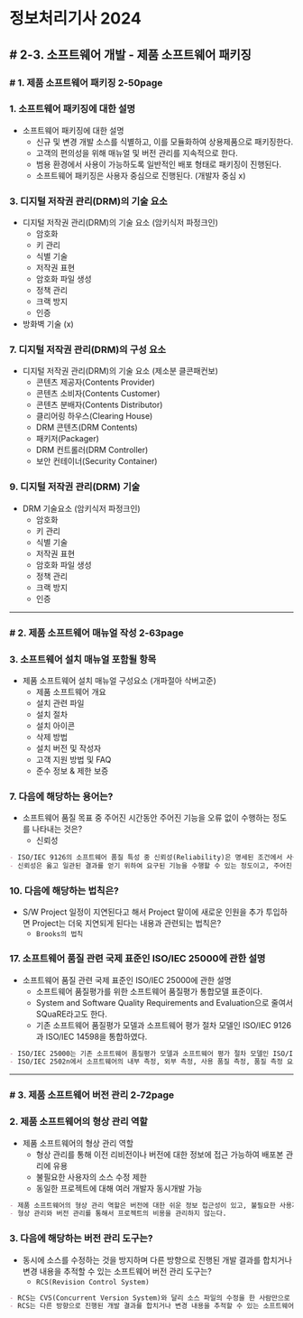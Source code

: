 # 정보처리기사 2024

## # 2-3. 소프트웨어 개발 - 제품 소프트웨어 패키징

### # 1. 제품 소프트웨어 패키징 2-50page

### 1. 소프트웨어 패키징에 대한 설명

- 소프트웨어 패키징에 대한 설명
  - 신규 및 변경 개발 소스를 식별하고, 이를 모듈화하여 상용제품으로 패키징한다.
  - 고객의 편의성을 위해 매뉴얼 및 버전 관리를 지속적으로 한다.
  - 범용 환경에서 사용이 가능하도록 일반적인 배포 형태로 패키징이 진행된다.
  - 소프트웨어 패키징은 사용자 중심으로 진행된다. (개발자 중심 x)

### 3. 디지털 저작권 관리(DRM)의 기술 요소

- 디지털 저작권 관리(DRM)의 기술 요소 (암키식저 파정크인)
  - 암호화
  - 키 관리
  - 식별 기술
  - 저작권 표현
  - 암호화 파일 생성
  - 정책 관리
  - 크랙 방지
  - 인증
- 방화벽 기술 (x)

### 7. 디지털 저작권 관리(DRM)의 구성 요소

- 디지털 저작권 관리(DRM)의 기술 요소 (제소분 클콘패컨보)
  - 콘텐츠 제공자(Contents Provider)
  - 콘텐츠 소비자(Contents Customer)
  - 콘텐츠 분배자(Contents Distributor)
  - 클리어링 하우스(Clearing House)
  - DRM 콘텐츠(DRM Contents)
  - 패키저(Packager)
  - DRM 컨트롤러(DRM Controller)
  - 보안 컨테이너(Security Container)

### 9. 디지털 저작권 관리(DRM) 기술

- DRM 기술요소 (암키식저 파정크인)
  - 암호화
  - 키 관리
  - 식별 기술
  - 저작권 표현
  - 암호화 파일 생성
  - 정책 관리
  - 크랙 방지
  - 인증

---

### # 2. 제품 소프트웨어 매뉴얼 작성 2-63page

### 3. 소프트웨어 설치 매뉴얼 포함될 항목

- 제품 소프트웨어 설치 매뉴얼 구성요소 (개파절아 삭버고준)
  - 제품 소프트웨어 개요
  - 설치 관련 파일
  - 설치 절차
  - 설치 아이콘
  - 삭제 방법
  - 설치 버전 및 작성자
  - 고객 지원 방법 및 FAQ
  - 준수 정보 & 제한 보증

### 7. 다음에 해당하는 용어는?

- 소프트웨어 품질 목표 중 주어진 시간동안 주어진 기능을 오류 없이 수행하는 정도를 나타내는 것은?
  - 신뢰성

```markdown
- ISO/IEC 9126의 소프트웨어 품질 특성 중 신뢰성(Reliability)은 명세된 조건에서 사용될 때 성능 수준을 유지할 수 있는 소프트웨어 제품의 능력이다.
- 신뢰성은 옳고 일관된 결과를 얻기 위하여 요구된 기능을 수행할 수 있는 정도이고, 주어진 시간 동안 주어진 기능을 오류 없이 수행하는 정도이다.
```

### 10. 다음에 해당하는 법칙은?

- S/W Project 일정이 지연된다고 해서 Project 말이에 새로운 인원을 추가 투입하면 Project는 더욱 지연되게 된다는 내용과 관련되는 법칙은?
  - `Brooks의 법칙`

### 17. 소프트웨어 품질 관련 국제 표준인 ISO/IEC 25000에 관한 설명

- 소프트웨어 품질 관련 국제 표준인 ISO/IEC 25000에 관한 설명
  - 소프트웨어 품질평가를 위한 소프트웨어 품질평가 통합모델 표준이다.
  - System and Software Quality Requirements and Evaluation으로 줄여서 SQuaRE라고도 한다.
  - 기존 소프트웨어 품질평가 모델과 소프트웨어 평가 절차 모델인 ISO/IEC 9126과 ISO/IEC 14598을 통합하였다.

```markdown
- ISO/IEC 25000는 기존 소프트웨어 품질평가 모델과 소프트웨어 평가 절차 모델인 ISO/IEC 9126과 ISO/IEC 14598을 통합한 소프트웨어 품질 평가 모델 국제 표준으로 SQuaRE(System and Software Quality Requirements and Evaluation)라고 한다.
- ISO/IEC 2502n에서 소프트웨어의 내부 측정, 외부 측정, 사용 품질 측정, 품질 측정 요소 등을 다룬다.
```

---

### # 3. 제품 소프트웨어 버전 관리 2-72page

### 2. 제품 소프트웨어의 형상 관리 역할

- 제품 소프트웨어의 형상 관리 역할
  - 형상 관리를 통해 이전 리비전이나 버전에 대한 정보에 접근 가능하여 배포본 관리에 유용
  - 불필요한 사용자의 소스 수정 제한
  - 동일한 프로젝트에 대해 여러 개발자 동시개발 가능

```markdown
- 제품 소프트웨어의 형상 관리 역할은 버전에 대한 쉬운 정보 접근성이 있고, 불필요한 사용자에 대한 접근 제어 역할이 있고, 동일 프로젝트에 대한 동시 사용성이 있고, 빠른 오류 복구가 있다.
- 형상 관리와 버전 관리를 통해서 프로젝트의 비용을 관리하지 않는다.
```

### 3. 다음에 해당하는 버전 관리 도구는?

- 동시에 소스를 수정하는 것을 방지하며 다른 방향으로 진행된 개발 결과를 합치거나 변경 내용을 추적할 수 있는 소프트웨어 버전 관리 도구는?
  - `RCS(Revision Control System)`

```markdown
- RCS는 CVS(Concurrent Version System)와 달리 소스 파일의 수정을 한 사람만으로 제한하여 다수의 사람 이 파일의 수정을 동시에 할 수 없도록 파일 잠금 방식으로 버전을 관리 하는 도구이다.
- RCS는 다른 방향으로 진행된 개발 결과를 합치거나 변경 내용을 추적할 수 있는 소프트웨어 버전 관리 도구이다.
```
